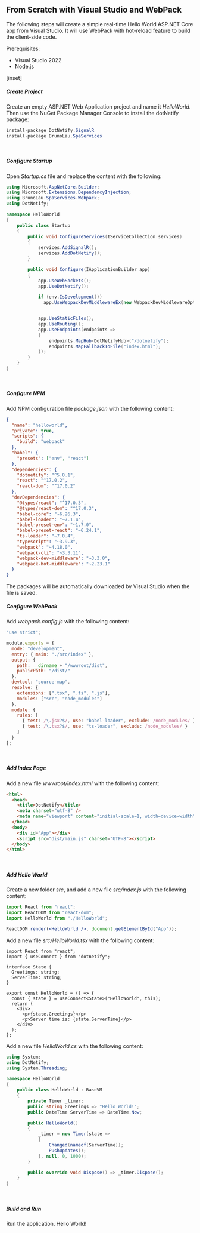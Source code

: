 ## From Scratch with Visual Studio and WebPack

The following steps will create a simple real-time Hello World ASP.NET Core app from Visual Studio. It will use WebPack with hot-reload feature to build the client-side code.

Prerequisites:

- Visual Studio 2022
- Node.js

[inset]

##### Create Project

Create an empty ASP.NET Web Application project and name it _HelloWorld_. Then use the NuGet Package Manager Console to install the dotNetify package:

```csharp
install-package DotNetify.SignalR
install-package BrunoLau.SpaServices
```

<br/>

##### Configure Startup

Open _Startup.cs_ file and replace the content with the following:

```csharp
using Microsoft.AspNetCore.Builder;
using Microsoft.Extensions.DependencyInjection;
using BrunoLau.SpaServices.Webpack;
using DotNetify;

namespace HelloWorld
{
    public class Startup
    {
        public void ConfigureServices(IServiceCollection services)
        {
            services.AddSignalR();
            services.AddDotNetify();
        }

        public void Configure(IApplicationBuilder app)
        {
            app.UseWebSockets();
            app.UseDotNetify();

            if (env.IsDevelopment())
              app.UseWebpackDevMiddlewareEx(new WebpackDevMiddlewareOptions { HotModuleReplacement = true });


            app.UseStaticFiles();
            app.UseRouting();
            app.UseEndpoints(endpoints =>
            {
                endpoints.MapHub<DotNetifyHub>("/dotnetify");
                endpoints.MapFallbackToFile("index.html");
            });
        }
    }
}
```

<br/>

##### Configure NPM

Add NPM configuration file _package.json_ with the following content:

```json
{
  "name": "helloworld",
  "private": true,
  "scripts": {
    "build": "webpack"
  },
  "babel": {
    "presets": ["env", "react"]
  },
  "dependencies": {
    "dotnetify": "^5.0.1",
    "react": "^17.0.2",
    "react-dom": "^17.0.2"
  },
  "devDependencies": {
    "@types/react": "^17.0.3",
    "@types/react-dom": "^17.0.3",
    "babel-core": "~6.26.3",
    "babel-loader": "~7.1.4",
    "babel-preset-env": "~1.7.0",
    "babel-preset-react": "~6.24.1",
    "ts-loader": "~7.0.4",
    "typescript": "~3.9.3",
    "webpack": "~4.18.0",
    "webpack-cli": "~3.3.11",
    "webpack-dev-middleware": "~3.3.0",
    "webpack-hot-middleware": "~2.23.1"
  }
}
```

The packages will be automatically downloaded by Visual Studio when the file is saved.
<br/>

##### Configure WebPack

Add _webpack.config.js_ with the following content:

```js
"use strict";

module.exports = {
  mode: "development",
  entry: { main: "./src/index" },
  output: {
    path: __dirname + "/wwwroot/dist",
    publicPath: "/dist/"
  },
  devtool: "source-map",
  resolve: {
    extensions: [".tsx", ".ts", ".js"],
    modules: ["src", "node_modules"]
  },
  module: {
    rules: [
      { test: /\.jsx?$/, use: "babel-loader", exclude: /node_modules/ },
      { test: /\.tsx?$/, use: "ts-loader", exclude: /node_modules/ }
    ]
  }
};
```

<br/>

##### Add Index Page

Add a new file _wwwroot/index.html_ with the following content:

```html
<html>
  <head>
    <title>DotNetify</title>
    <meta charset="utf-8" />
    <meta name="viewport" content="initial-scale=1, width=device-width" />
  </head>
  <body>
    <div id="App"></div>
    <script src="dist/main.js" charset="UTF-8"></script>
  </body>
</html>
```

<br/>

##### Add Hello World

Create a new folder _src_, and add a new file _src/index.js_ with the following content:

```jsx
import React from "react";
import ReactDOM from "react-dom";
import HelloWorld from "./HelloWorld";

ReactDOM.render(<HelloWorld />, document.getElementById("App"));
```

Add a new file _src/HelloWorld.tsx_ with the following content:

```tsx
import React from "react";
import { useConnect } from "dotnetify";

interface State {
  Greetings: string;
  ServerTime: string;
}

export const HelloWorld = () => {
  const { state } = useConnect<State>("HelloWorld", this);
  return (
    <div>
      <p>{state.Greetings}</p>
      <p>Server time is: {state.ServerTime}</p>
    </div>
  );
};
```

Add a new file _HelloWorld.cs_ with the following content:

```csharp
using System;
using DotNetify;
using System.Threading;

namespace HelloWorld
{
    public class HelloWorld : BaseVM
    {
        private Timer _timer;
        public string Greetings => "Hello World!";
        public DateTime ServerTime => DateTime.Now;

        public HelloWorld()
        {
            _timer = new Timer(state =>
            {
                Changed(nameof(ServerTime));
                PushUpdates();
            }, null, 0, 1000);
        }

        public override void Dispose() => _timer.Dispose();
    }
}
```

<br/>

##### Build and Run

Run the application. Hello World!
